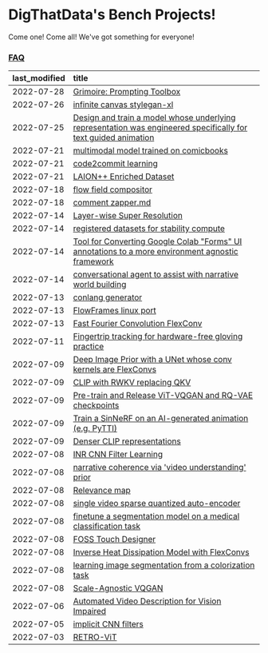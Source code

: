 # DigThatData's Bench Projects!

Come one! Come all! We've got something for everyone!

### [FAQ](https://github.com/dmarx/bench-warmers/blob/main/FAQ.md)

|last_modified|title|
|:---|:---|
|2022-07-28|[Grimoire: Prompting Toolbox](grimoire.md)|
|2022-07-26|[infinite canvas stylegan-xl](infinite-canvas-stylegan-xl.md)|
|2022-07-25|[Design and train a model whose underlying representation was engineered specifically for text guided animation](image-model-designed-for-clip-guided-animation.md)|
|2022-07-21|[multimodal model trained on comicbooks](multimodal-model-trained-on-comicbooks.md)|
|2022-07-21|[code2commit learning](code2commit-learning.md)|
|2022-07-21|[LAION++ Enriched Dataset](laion-plus-plus.md)|
|2022-07-18|[flow field compositor](flow-field-compositor.md)|
|2022-07-18|[comment zapper.md](comment-zapper.md)|
|2022-07-14|[Layer-wise Super Resolution](layerwise-and-objectwise-inpainting-and-super-resolution.md)|
|2022-07-14|[registered datasets for stability compute](registered-datasets-for-sstability-compute.md)|
|2022-07-14|[Tool for Converting Google Colab "Forms" UI annotations to a more environment agnostic framework](colab-ui-converter.md)|
|2022-07-14|[conversational agent to assist with narrative world building](world-building-agent.md)|
|2022-07-13|[conlang generator](conlang_lm.md)|
|2022-07-13|[FlowFrames linux port](flowframes-linux-port.md)|
|2022-07-13|[Fast Fourier Convolution FlexConv](FFC-Flexconv.md)|
|2022-07-11|[Fingertrip tracking for hardware-free gloving practice](fingertrip_tracking_for_hardware_free_gloveing_practice.md)|
|2022-07-09|[Deep Image Prior with a UNet whose conv kernels are FlexConvs](FlexConv_DIP.md)|
|2022-07-09|[CLIP with RWKV replacing QKV](RWKV-CLIP.md)|
|2022-07-09|[Pre-train and Release ViT-VQGAN and RQ-VAE checkpoints](pretrained_vit-vqgan_checkpoints.md)|
|2022-07-09|[Train a SinNeRF on an AI-generated animation (e.g. PyTTI)](train_a_SinNeRF_on_a_pytti_animation.md)|
|2022-07-09|[Denser CLIP representations](denser-CLIP.md)|
|2022-07-08|[INR CNN Filter Learning](INR_CNN_filter_learning.md)|
|2022-07-08|[narrative coherence via 'video understanding' prior](narrative_coherence_via_video_understanding_prior.md)|
|2022-07-08|[Relevance map](Relevance_map.md)|
|2022-07-08|[single video sparse quantized auto-encoder](single_video_sparse_quantized_auto-encoder.md)|
|2022-07-08|[finetune a segmentation model on a medical classification task](finetune_a_segmentation_model_on_a_medical_classification_task.md)|
|2022-07-08|[FOSS Touch Designer](FOSS_touch_designer.md)|
|2022-07-08|[Inverse Heat Dissipation Model with FlexConvs](IHDM_with_FlexConvs.md)|
|2022-07-08|[learning image segmentation from a colorization task](learning_image_segmentation_from_a_colorization_task.md)|
|2022-07-08|[Scale-Agnostic VQGAN](scale-agnostic_VQGAN.md)|
|2022-07-06|[Automated Video Description for Vision Impaired](automated-video-description.md)|
|2022-07-05|[implicit CNN filters](implicit-cnn-filters.md)|
|2022-07-03|[RETRO-ViT](RETRO-ViT.md)|
